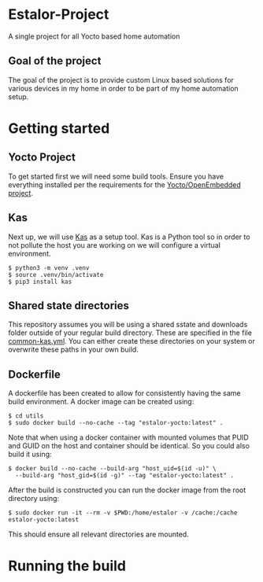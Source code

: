 # Estalor-Project
A single project for all Yocto based home automation

## Goal of the project
The goal of the project is to provide custom Linux based solutions for various devices in my home in order to be part of my home automation setup.

# Getting started
## Yocto Project
To get started first we will need some build tools.
Ensure you have everything installed per the requirements for the [Yocto/OpenEmbedded project](https://docs.yoctoproject.org/).

## Kas
Next up, we will use [Kas](https://kas.readthedocs.io/en/3.2.3/) as a setup tool. Kas is a Python tool so in order to not pollute the host you are working on we will configure a virtual environment.
```
$ python3 -m venv .venv
$ source .venv/bin/activate
$ pip3 install kas
```

## Shared state directories
This repository assumes you will be using a shared sstate and downloads folder outside of your regular build directory. These are specified in the file [common-kas.yml](kas/include/common-kas.yml). You can either create these directories on your system or overwrite these paths in your own build.

## Dockerfile
A dockerfile has been created to allow for consistently having the same build environment.
A docker image can be created using:
```
$ cd utils
$ sudo docker build --no-cache --tag "estalor-yocto:latest" .
```
Note that when using a docker container with mounted volumes that PUID and GUID on the host and container should be identical. So you could also build it using:
```
$ docker build --no-cache --build-arg "host_uid=$(id -u)" \
  --build-arg "host_gid=$(id -g)" --tag "estalor-yocto:latest" .
```

After the build is constructed you can run the docker image from the root directory using: 
```
$ sudo docker run -it --rm -v $PWD:/home/estalor -v /cache:/cache estalor-yocto:latest
```
This should ensure all relevant directories are mounted.

# Running the build
